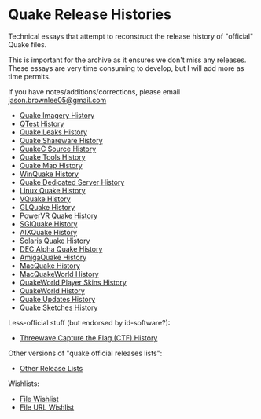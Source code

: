 # Quake Release Histories

Technical essays that attempt to reconstruct the release history of "official" Quake files.

This is important for the archive as it ensures we don't miss any releases. These essays are very time consuming to develop, but I will add more as time permits.

If you have notes/additions/corrections, please email jason.brownlee05@gmail.com

* [Quake Imagery History](history-imagery.md)
* [QTest History](history-qtest.md)
* [Quake Leaks History](history-leaks.md)
* [Quake Shareware History](history-shareware.md)
* [QuakeC Source History](history-progs.md)
* [Quake Tools History](history-tools.md)
* [Quake Map History](history-maps.md)
* [WinQuake History](history-winquake.md)
* [Quake Dedicated Server History](history-dedicated.md)
* [Linux Quake History](history-linuxquake.md)
* [VQuake History](history-vquake.md)
* [GLQuake History](history-glquake.md)
* [PowerVR Quake History](history-powervr.md)
* [SGIQuake History](history-sgiquake.md)
* [AIXQuake History](history-aixquake.md)
* [Solaris Quake History](history-solarisquake.md)
* [DEC Alpha Quake History](history-decalpha.md)
* [AmigaQuake History](history-amigaquake.md)
* [MacQuake History](history-macquake.md)
* [MacQuakeWorld History](history-macquakeworld.md)
* [QuakeWorld Player Skins History](history-quakeworld-skins.md)
* [QuakeWorld History](history-quakeworld.md)
* [Quake Updates History](history-updates.md)
* [Quake Sketches History](history-sketches.md)


Less-official stuff (but endorsed by id-software?):

* [Threewave Capture the Flag (CTF) History](history-ctf.md)

Other versions of "quake official releases lists":

* [Other Release Lists](history-other.md)

Wishlists:

* [File Wishlist](wishlist.txt)
* [File URL Wishlist](wishlist_urls.txt)